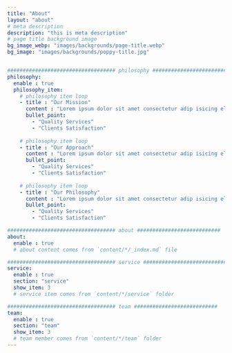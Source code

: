```yaml
---
title: "About"
layout: "about"
# meta description
description: "this is meta description"
# page title background image
bg_image_webp: "images/backgrounds/page-title.webp"
bg_image: "images/backgrounds/poppy-title.jpg"


################################### philosophy ###########################
philosophy:
  enable : true
  philosophy_item:
    # philosophy item loop
    - title : "Our Mission"
      content : "Lorem ipsum dolor sit amet consectetur adip isicing elit sed do eiusmod tempor incididunt ut labore."
      bullet_point:
        - "Quality Services"
        - "Clients Satisfaction"
        
    # philosophy item loop
    - title : "Our Approach"
      content : "Lorem ipsum dolor sit amet consectetur adip isicing elit sed do eiusmod tempor incididunt ut labore."
      bullet_point:
        - "Quality Services"
        - "Clients Satisfaction"
        
    # philosophy item loop
    - title : "Our Philosophy"
      content : "Lorem ipsum dolor sit amet consectetur adip isicing elit sed do eiusmod tempor incididunt ut labore."
      bullet_point:
        - "Quality Services"
        - "Clients Satisfaction"

################################### about ###########################
about:
  enable : true
  # about content comes from `content/*/_index.md` file

################################### service ###########################
service:
  enable : true
  section: "service"
  show_item: 3
  # service item comes from `content/*/service` folder

################################### team ###########################
team: 
  enable : true
  section: "team"
  show_item: 3
  # team member comes from `content/*/team` folder
---
```


